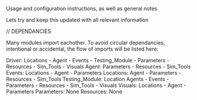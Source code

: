 Usage and configuration instructions, as well as general notes

Lets try and keep this updated with all relevant information

// DEPENDANCIES

Many modules import eachother. To avoid circular dependancies, intentional or
accidental, the flow of imports will be listed here:

Driver: Locations - Agent - Events - Testing_Module - Parameters - Resources - Sim_Tools - Visuals
Agent:  Parameters - Resources - Sim_Tools
Events: Locations - Agent - Parameters
Locations: Agent - Parameters - Resources - Sim_Tools
Testing_Module: Location Agents - Events - Parameters - Resources - Sim_Tools - Visuals
Visuals: Locations - Agent - Parameters
Parameters: None
Resources: None
